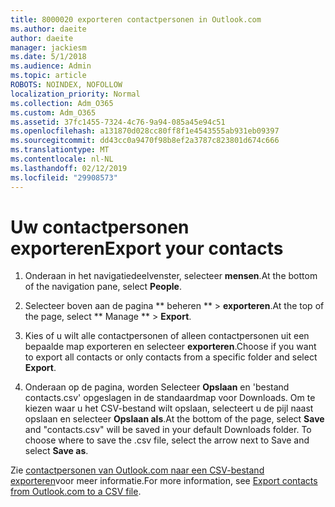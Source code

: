 ```yaml
---
title: 8000020 exporteren contactpersonen in Outlook.com
ms.author: daeite
author: daeite
manager: jackiesm
ms.date: 5/1/2018
ms.audience: Admin
ms.topic: article
ROBOTS: NOINDEX, NOFOLLOW
localization_priority: Normal
ms.collection: Adm_O365
ms.custom: Adm_O365
ms.assetid: 37fc1455-7324-4c76-9a94-085a45e94c51
ms.openlocfilehash: a131870d028cc80ff8f1e4543555ab931eb09397
ms.sourcegitcommit: dd43cc0a9470f98b8ef2a3787c823801d674c666
ms.translationtype: MT
ms.contentlocale: nl-NL
ms.lasthandoff: 02/12/2019
ms.locfileid: "29908573"
---
```

# <a name="export-your-contacts"></a><span data-ttu-id="73e05-102">Uw contactpersonen exporteren</span><span class="sxs-lookup"><span data-stu-id="73e05-102">Export your contacts</span></span>

1. <span data-ttu-id="73e05-103">Onderaan in het navigatiedeelvenster, selecteer **mensen**.</span><span class="sxs-lookup"><span data-stu-id="73e05-103">At the bottom of the navigation pane, select **People**.</span></span>
    
2. <span data-ttu-id="73e05-104">Selecteer boven aan de pagina \*\* beheren \*\* \> **exporteren**.</span><span class="sxs-lookup"><span data-stu-id="73e05-104">At the top of the page, select \*\* Manage \*\* \> **Export**.</span></span>
    
3. <span data-ttu-id="73e05-105">Kies of u wilt alle contactpersonen of alleen contactpersonen uit een bepaalde map exporteren en selecteer **exporteren**.</span><span class="sxs-lookup"><span data-stu-id="73e05-105">Choose if you want to export all contacts or only contacts from a specific folder and select **Export**.</span></span> 
    
4. <span data-ttu-id="73e05-p101">Onderaan op de pagina, worden Selecteer **Opslaan** en 'bestand contacts.csv' opgeslagen in de standaardmap voor Downloads. Om te kiezen waar u het CSV-bestand wilt opslaan, selecteert u de pijl naast opslaan en selecteer **Opslaan als**.</span><span class="sxs-lookup"><span data-stu-id="73e05-p101">At the bottom of the page, select **Save** and "contacts.csv" will be saved in your default Downloads folder. To choose where to save the .csv file, select the arrow next to Save and select **Save as**.</span></span> 
    
<span data-ttu-id="73e05-108">Zie [contactpersonen van Outlook.com naar een CSV-bestand exporteren](https://go.microsoft.com/fwlink/p/?linkid=873137)voor meer informatie.</span><span class="sxs-lookup"><span data-stu-id="73e05-108">For more information, see [Export contacts from Outlook.com to a CSV file](https://go.microsoft.com/fwlink/p/?linkid=873137).</span></span>
  

